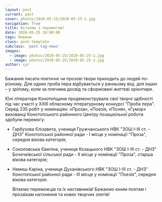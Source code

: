 ```yaml
---
layout: post
current: post
cover: photos/2020-05-25/2020-05-25-1.jpg
navigation: True
title: Вітаємо з перемогою!
date: 2020-05-25 10:00:00
tags: Новини
class: post-template
subclass: 'post tag-news'
images:
  - image: photos/2020-05-25/2020-05-25-1.jpg
  - image: photos/2020-05-25/2020-05-25-1.jpg
author: cpr
---
```


Бажання писати поетичні чи прозові твори приходить до людей по-різному. Для одних проба пера відбувається у ранньому віці, для інших – у зрілому, коли за плечима досвід та сформовані життєві орієнтири.

Юні літератори Конотопщини продемонструвала свої творчі здібності під час участі у ХХІІІ обласному літературному конкурсі "Проба пера". Серед 235 робіт у номінаціях: «Проза», «Поезія, «Пісня», «Гумор» вихованці Конотопського районного Центру позашкільної роботи здобули перемогу:

 - Гарбузова Єлізавета, учениця Гружчанського НВК "ЗОШ І-ІІІ ст. - ДНЗ" Конотопської районної ради - І місце у номінації "Проза", середня вікова категорія;
 - Соколовська Євеліна, учениця Козацького НВК "ЗОШ І-ІІІ ст. - ДНЗ" Бочечківської сільської ради - ІІ місце у номінації "Проза", старша вікова категорія;
 - Немеш Каріна, учениця Духанівського НВК "ЗОШ І-ІІІ ст. - ДНЗ" Конотопської районної ради - ІІІ місце  у номінації "Поезія", середня вікова категорія.

	Вітаємо переможців та їх наставників! Бажаємо юним поетам і прозаїкам натхнення та нових творчих злетів!
